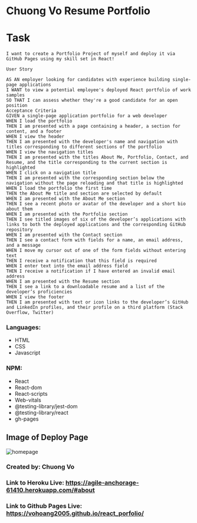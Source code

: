 # Chuong Vo Resume Portfolio
# Task
~~~
I want to create a Portfolio Project of myself and deploy it via GitHub Pages using my skill set in React!

User Story

AS AN employer looking for candidates with experience building single-page applications
I WANT to view a potential employee's deployed React portfolio of work samples
SO THAT I can assess whether they're a good candidate for an open position
Acceptance Criteria
GIVEN a single-page application portfolio for a web developer
WHEN I load the portfolio
THEN I am presented with a page containing a header, a section for content, and a footer
WHEN I view the header
THEN I am presented with the developer's name and navigation with titles corresponding to different sections of the portfolio
WHEN I view the navigation titles
THEN I am presented with the titles About Me, Portfolio, Contact, and Resume, and the title corresponding to the current section is highlighted
WHEN I click on a navigation title
THEN I am presented with the corresponding section below the navigation without the page reloading and that title is highlighted
WHEN I load the portfolio the first time
THEN the About Me title and section are selected by default
WHEN I am presented with the About Me section
THEN I see a recent photo or avatar of the developer and a short bio about them
WHEN I am presented with the Portfolio section
THEN I see titled images of six of the developer’s applications with links to both the deployed applications and the corresponding GitHub repository
WHEN I am presented with the Contact section
THEN I see a contact form with fields for a name, an email address, and a message
WHEN I move my cursor out of one of the form fields without entering text
THEN I receive a notification that this field is required
WHEN I enter text into the email address field
THEN I receive a notification if I have entered an invalid email address
WHEN I am presented with the Resume section
THEN I see a link to a downloadable resume and a list of the developer’s proficiencies
WHEN I view the footer
THEN I am presented with text or icon links to the developer’s GitHub and LinkedIn profiles, and their profile on a third platform (Stack Overflow, Twitter)
~~~

### Languages: 
* HTML
* CSS
* Javascript
### NPM: 
* React
* React-dom
* React-scripts
* Web-vitals
* @testing-library/jest-dom
* @testing-library/react
* gh-pages

## Image of Deploy Page

![homepage](https://user-images.githubusercontent.com/37889335/160979492-6aadfc10-ec83-4f8d-902e-f39ed46ee178.PNG)

### Created by: Chuong Vo

### Link to Heroku Live: https://agile-anchorage-61410.herokuapp.com/#about
### Link to Github Pages Live: https://vohoang2005.github.io/react_porfolio/
